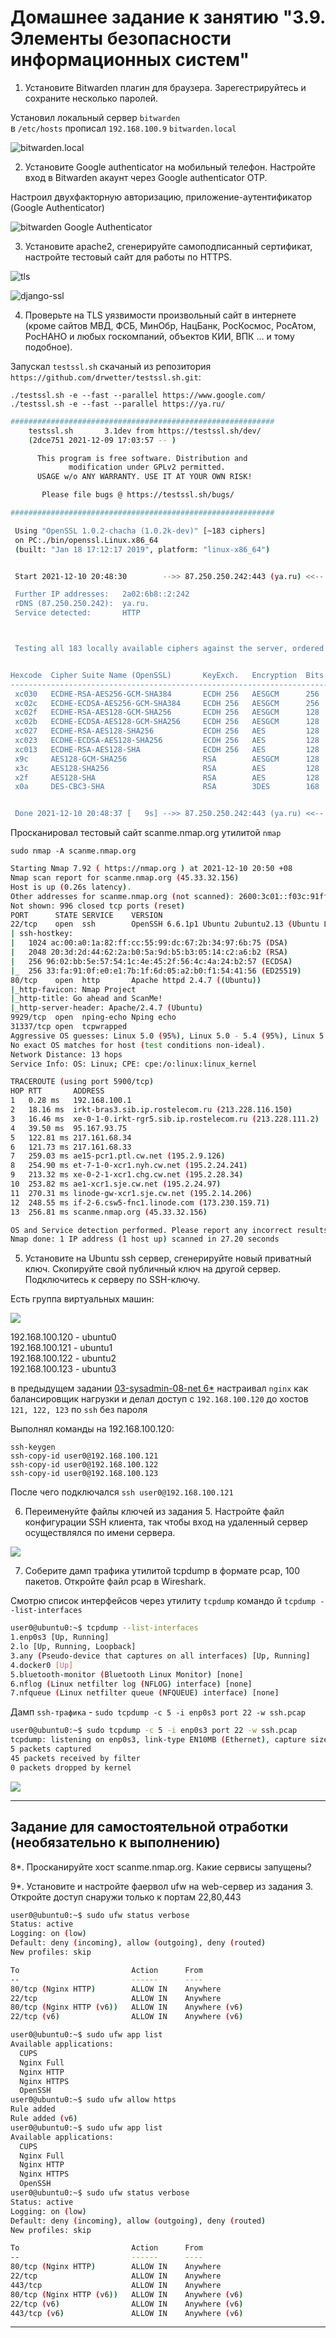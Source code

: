 # Домашнее задание к занятию "3.9. Элементы безопасности информационных систем"

1. Установите Bitwarden плагин для браузера. Зарегестрируйтесь и сохраните несколько паролей.

Установил локальный сервер `bitwarden`  
в `/etc/hosts` прописал `192.168.100.9` `bitwarden.local`  


![bitwarden.local](img/bitwarden.local.png)

2. Установите Google authenticator на мобильный телефон. Настройте вход в Bitwarden акаунт через Google authenticator OTP.

Настроил двухфакторную авторизацию, приложение-аутентификатор (Google Authenticator)  

![bitwarden Google Authenticator](img/bitwarden2.png)

3. Установите apache2, сгенерируйте самоподписанный сертификат, настройте тестовый сайт для работы по HTTPS.

![tls](img/https.png)

![django-ssl](img/django-ssl.png)


4. Проверьте на TLS уязвимости произвольный сайт в интернете (кроме сайтов МВД, ФСБ, МинОбр, НацБанк, РосКосмос, РосАтом, РосНАНО и любых госкомпаний, объектов КИИ, ВПК ... и тому подобное).

Запускал `testssl.sh` скачаный из репозитория `https://github.com/drwetter/testssl.sh.git`:  

`./testssl.sh -e --fast --parallel https://www.google.com/`  
`./testssl.sh -e --fast --parallel https://ya.ru/`  

```bash
###########################################################
    testssl.sh       3.1dev from https://testssl.sh/dev/
    (2dce751 2021-12-09 17:03:57 -- )

      This program is free software. Distribution and
             modification under GPLv2 permitted.
      USAGE w/o ANY WARRANTY. USE IT AT YOUR OWN RISK!

       Please file bugs @ https://testssl.sh/bugs/

###########################################################

 Using "OpenSSL 1.0.2-chacha (1.0.2k-dev)" [~183 ciphers]
 on PC:./bin/openssl.Linux.x86_64
 (built: "Jan 18 17:12:17 2019", platform: "linux-x86_64")


 Start 2021-12-10 20:48:30        -->> 87.250.250.242:443 (ya.ru) <<--

 Further IP addresses:   2a02:6b8::2:242 
 rDNS (87.250.250.242):  ya.ru.
 Service detected:       HTTP



 Testing all 183 locally available ciphers against the server, ordered by encryption strength 


Hexcode  Cipher Suite Name (OpenSSL)       KeyExch.   Encryption  Bits     Cipher Suite Name (IANA/RFC)
-----------------------------------------------------------------------------------------------------------------------------
 xc030   ECDHE-RSA-AES256-GCM-SHA384       ECDH 256   AESGCM      256      TLS_ECDHE_RSA_WITH_AES_256_GCM_SHA384              
 xc02c   ECDHE-ECDSA-AES256-GCM-SHA384     ECDH 256   AESGCM      256      TLS_ECDHE_ECDSA_WITH_AES_256_GCM_SHA384            
 xc02f   ECDHE-RSA-AES128-GCM-SHA256       ECDH 256   AESGCM      128      TLS_ECDHE_RSA_WITH_AES_128_GCM_SHA256              
 xc02b   ECDHE-ECDSA-AES128-GCM-SHA256     ECDH 256   AESGCM      128      TLS_ECDHE_ECDSA_WITH_AES_128_GCM_SHA256            
 xc027   ECDHE-RSA-AES128-SHA256           ECDH 256   AES         128      TLS_ECDHE_RSA_WITH_AES_128_CBC_SHA256              
 xc023   ECDHE-ECDSA-AES128-SHA256         ECDH 256   AES         128      TLS_ECDHE_ECDSA_WITH_AES_128_CBC_SHA256            
 xc013   ECDHE-RSA-AES128-SHA              ECDH 256   AES         128      TLS_ECDHE_RSA_WITH_AES_128_CBC_SHA                 
 x9c     AES128-GCM-SHA256                 RSA        AESGCM      128      TLS_RSA_WITH_AES_128_GCM_SHA256                    
 x3c     AES128-SHA256                     RSA        AES         128      TLS_RSA_WITH_AES_128_CBC_SHA256                    
 x2f     AES128-SHA                        RSA        AES         128      TLS_RSA_WITH_AES_128_CBC_SHA                       
 x0a     DES-CBC3-SHA                      RSA        3DES        168      TLS_RSA_WITH_3DES_EDE_CBC_SHA                      


 Done 2021-12-10 20:48:37 [   9s] -->> 87.250.250.242:443 (ya.ru) <<--

```

Просканировал тестовый сайт scanme.nmap.org утилитой `nmap`  

`sudo nmap -A scanme.nmap.org`

```bash
Starting Nmap 7.92 ( https://nmap.org ) at 2021-12-10 20:50 +08
Nmap scan report for scanme.nmap.org (45.33.32.156)
Host is up (0.26s latency).
Other addresses for scanme.nmap.org (not scanned): 2600:3c01::f03c:91ff:fe18:bb2f
Not shown: 996 closed tcp ports (reset)
PORT      STATE SERVICE    VERSION
22/tcp    open  ssh        OpenSSH 6.6.1p1 Ubuntu 2ubuntu2.13 (Ubuntu Linux; protocol 2.0)
| ssh-hostkey: 
|   1024 ac:00:a0:1a:82:ff:cc:55:99:dc:67:2b:34:97:6b:75 (DSA)
|   2048 20:3d:2d:44:62:2a:b0:5a:9d:b5:b3:05:14:c2:a6:b2 (RSA)
|   256 96:02:bb:5e:57:54:1c:4e:45:2f:56:4c:4a:24:b2:57 (ECDSA)
|_  256 33:fa:91:0f:e0:e1:7b:1f:6d:05:a2:b0:f1:54:41:56 (ED25519)
80/tcp    open  http       Apache httpd 2.4.7 ((Ubuntu))
|_http-favicon: Nmap Project
|_http-title: Go ahead and ScanMe!
|_http-server-header: Apache/2.4.7 (Ubuntu)
9929/tcp  open  nping-echo Nping echo
31337/tcp open  tcpwrapped
Aggressive OS guesses: Linux 5.0 (95%), Linux 5.0 - 5.4 (95%), Linux 5.4 (94%), HP P2000 G3 NAS device (93%), Linux 4.15 - 5.6 (93%), Linux 5.3 - 5.4 (93%), Linux 2.6.32 (92%), Infomir MAG-250 set-top box (92%), Linux 5.0 - 5.3 (92%), Linux 5.1 (92%)
No exact OS matches for host (test conditions non-ideal).
Network Distance: 13 hops
Service Info: OS: Linux; CPE: cpe:/o:linux:linux_kernel

TRACEROUTE (using port 5900/tcp)
HOP RTT       ADDRESS
1   0.28 ms   192.168.100.1
2   18.16 ms  irkt-bras3.sib.ip.rostelecom.ru (213.228.116.150)
3   16.46 ms  xe-0-1-0.irkt-rgr5.sib.ip.rostelecom.ru (213.228.111.2)
4   39.50 ms  95.167.93.75
5   122.81 ms 217.161.68.34
6   121.73 ms 217.161.68.33
7   259.03 ms ae15-pcr1.ptl.cw.net (195.2.9.126)
8   254.90 ms et-7-1-0-xcr1.nyh.cw.net (195.2.24.241)
9   213.32 ms xe-0-2-1-xcr1.chg.cw.net (195.2.28.34)
10  253.82 ms ae1-xcr1.sje.cw.net (195.2.24.97)
11  270.31 ms linode-gw-xcr1.sje.cw.net (195.2.14.206)
12  248.55 ms if-2-6.csw5-fnc1.linode.com (173.230.159.71)
13  256.81 ms scanme.nmap.org (45.33.32.156)

OS and Service detection performed. Please report any incorrect results at https://nmap.org/submit/ .
Nmap done: 1 IP address (1 host up) scanned in 27.20 seconds

```

5. Установите на Ubuntu ssh сервер, сгенерируйте новый приватный ключ. Скопируйте свой публичный ключ на другой сервер. Подключитесь к серверу по SSH-ключу.

Есть группа виртуальных машин:  

![](img/linux.png)

192.168.100.120 - ubuntu0   
192.168.100.121 - ubuntu1  
192.168.100.122 - ubuntu2  
192.168.100.123 - ubuntu3

в предыдущем задании [03-sysadmin-08-net 6*](https://github.com/gaoroot/DevOps-netology/tree/main/03-sysadmin-08-net#%D0%B7%D0%B0%D0%B4%D0%B0%D0%BD%D0%B8%D0%B5-%D0%B4%D0%BB%D1%8F-%D1%81%D0%B0%D0%BC%D0%BE%D1%81%D1%82%D0%BE%D1%8F%D1%82%D0%B5%D0%BB%D1%8C%D0%BD%D0%BE%D0%B9-%D0%BE%D1%82%D1%80%D0%B0%D0%B1%D0%BE%D1%82%D0%BA%D0%B8-%D0%BD%D0%B5%D0%BE%D0%B1%D1%8F%D0%B7%D0%B0%D1%82%D0%B5%D0%BB%D1%8C%D0%BD%D0%BE-%D0%BA-%D0%B2%D1%8B%D0%BF%D0%BE%D0%BB%D0%BD%D0%B5%D0%BD%D0%B8%D1%8E) настраивал `nginx` как балансировщик нагрузки и делал доступ с `192.168.100.120` до хостов `121, 122, 123` по `ssh` без пароля    

Выполнял команды на 192.168.100.120:  

`ssh-keygen`  
`ssh-copy-id user0@192.168.100.121`   
`ssh-copy-id user0@192.168.100.122`   
`ssh-copy-id user0@192.168.100.123`   

После чего подключался `ssh user0@192.168.100.121`  



6. Переименуйте файлы ключей из задания 5. Настройте файл конфигурации SSH клиента, так чтобы вход на удаленный сервер осуществлялся по имени сервера.

![](img/ssh.png)  



7. Соберите дамп трафика утилитой tcpdump в формате pcap, 100 пакетов. Откройте файл pcap в Wireshark.

Cмотрю список интерфейсов через утилиту `tcpdump` командо й `tcpdump --list-interfaces`  

```bash
user0@ubuntu0:~$ tcpdump --list-interfaces
1.enp0s3 [Up, Running]
2.lo [Up, Running, Loopback]
3.any (Pseudo-device that captures on all interfaces) [Up, Running]
4.docker0 [Up]
5.bluetooth-monitor (Bluetooth Linux Monitor) [none]
6.nflog (Linux netfilter log (NFLOG) interface) [none]
7.nfqueue (Linux netfilter queue (NFQUEUE) interface) [none]

```

Дамп `ssh-трафика` - `sudo tcpdump -c 5 -i enp0s3 port 22 -w ssh.pcap`  

```bash
user0@ubuntu0:~$ sudo tcpdump -c 5 -i enp0s3 port 22 -w ssh.pcap
tcpdump: listening on enp0s3, link-type EN10MB (Ethernet), capture size 262144 bytes
5 packets captured
45 packets received by filter
0 packets dropped by kernel

```

![](img/ssh.pcap.png)

 ---
## Задание для самостоятельной отработки (необязательно к выполнению)

8*. Просканируйте хост scanme.nmap.org. Какие сервисы запущены?



9*. Установите и настройте фаервол ufw на web-сервер из задания 3. Откройте доступ снаружи только к портам 22,80,443

```bash
user0@ubuntu0:~$ sudo ufw status verbose
Status: active
Logging: on (low)
Default: deny (incoming), allow (outgoing), deny (routed)
New profiles: skip

To                         Action      From
--                         ------      ----
80/tcp (Nginx HTTP)        ALLOW IN    Anywhere                  
22/tcp                     ALLOW IN    Anywhere                  
80/tcp (Nginx HTTP (v6))   ALLOW IN    Anywhere (v6)             
22/tcp (v6)                ALLOW IN    Anywhere (v6)             

user0@ubuntu0:~$ sudo ufw app list
Available applications:
  CUPS
  Nginx Full
  Nginx HTTP
  Nginx HTTPS
  OpenSSH
user0@ubuntu0:~$ sudo ufw allow https
Rule added
Rule added (v6)
user0@ubuntu0:~$ sudo ufw app list
Available applications:
  CUPS
  Nginx Full
  Nginx HTTP
  Nginx HTTPS
  OpenSSH
user0@ubuntu0:~$ sudo ufw status verbose
Status: active
Logging: on (low)
Default: deny (incoming), allow (outgoing), deny (routed)
New profiles: skip

To                         Action      From
--                         ------      ----
80/tcp (Nginx HTTP)        ALLOW IN    Anywhere                  
22/tcp                     ALLOW IN    Anywhere                  
443/tcp                    ALLOW IN    Anywhere                  
80/tcp (Nginx HTTP (v6))   ALLOW IN    Anywhere (v6)             
22/tcp (v6)                ALLOW IN    Anywhere (v6)             
443/tcp (v6)               ALLOW IN    Anywhere (v6)             


```

 ---